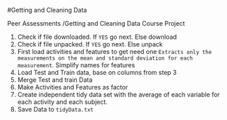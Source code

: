 #Getting and Cleaning Data

Peer Assessments /Getting and Cleaning Data Course Project


1) Check if file downloaded. If `YES` go next. Else download
2) Check if file unpacked. If `YES` go next. Else unpack
3) First load  activities and features to get need one `Extracts only the measurements on the mean and standard deviation for each measurement`. Simplify names for features
4) Load Test and Train data, base on columns from step 3
5) Merge Test and train Data
6) Make Activities and Features as factor
7) Create independent tidy data set with the average of each variable for each activity and each subject.
8) Save Data to `tidyData.txt`

